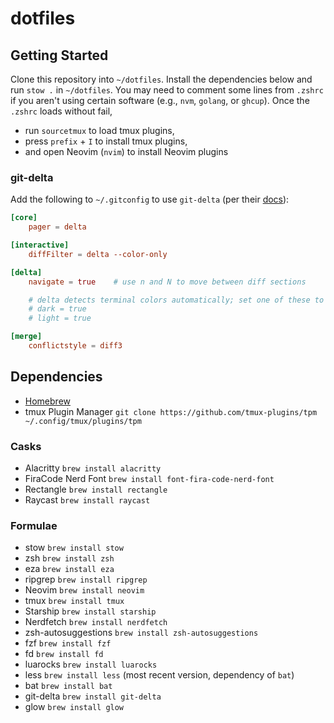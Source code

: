# dotfiles

## Getting Started

Clone this repository into `~/dotfiles`. Install the dependencies below and run `stow .` in `~/dotfiles`. You may need to comment some lines from `.zshrc` if you aren't using certain software (e.g., `nvm`, `golang`, or `ghcup`). Once the `.zshrc` loads without fail,

- run `sourcetmux` to load tmux plugins,
- press `prefix` + `I` to install tmux plugins,
- and open Neovim (`nvim`) to install Neovim plugins

### git-delta

Add the following to `~/.gitconfig` to use `git-delta` (per their [docs](https://dandavison.github.io/delta/get-started.html)):

```toml
[core]
    pager = delta

[interactive]
    diffFilter = delta --color-only

[delta]
    navigate = true    # use n and N to move between diff sections

    # delta detects terminal colors automatically; set one of these to disable auto-detection
    # dark = true
    # light = true

[merge]
    conflictstyle = diff3
```

## Dependencies

- [Homebrew]("https://brew.sh/")
- tmux Plugin Manager `git clone https://github.com/tmux-plugins/tpm ~/.config/tmux/plugins/tpm`

### Casks

- Alacritty `brew install alacritty`
- FiraCode Nerd Font `brew install font-fira-code-nerd-font`
- Rectangle `brew install rectangle`
- Raycast `brew install raycast`

### Formulae

- stow `brew install stow`
- zsh `brew install zsh`
- eza `brew install eza`
- ripgrep `brew install ripgrep`
- Neovim `brew install neovim`
- tmux `brew install tmux`
- Starship `brew install starship`
- Nerdfetch `brew install nerdfetch`
- zsh-autosuggestions `brew install zsh-autosuggestions`
- fzf `brew install fzf`
- fd `brew install fd`
- luarocks `brew install luarocks`
- less `brew install less` (most recent version, dependency of `bat`)
- bat `brew install bat`
- git-delta `brew install git-delta`
- glow `brew install glow`
